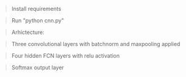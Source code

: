 >Install requirements

>Run "python cnn.py"


>Arhictecture:

>Three convolutional layers with batchnorm and maxpooling applied

>Four hidden FCN layers with relu activation

>Softmax output layer
